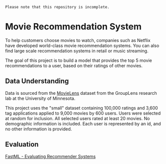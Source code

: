 ```
Please note that this repository is incomplete.
```

# Movie Recommendation System

To help customers choose movies to watch, companies such as Netflix have developed world-class movie recommendation systems. You can also find large scale recommendation systems in retail or music streaming.

The goal of this project is to build a model that provides the top 5 movie recommendations to a user, based on their ratings of other movies.

## Data Understanding

Data is sourced from the [MovieLens](https://grouplens.org/datasets/movielens/latest/) dataset from the GroupLens research lab at the University of Minnesota.

This project uses the "small" dataset containing 100,000 ratings and 3,600 tag applications applied to 9,000 movies by 600 users. Users were selected at random for inclusion. All selected users rated at least 20 movies. No demographic information is included. Each user is represented by an id, and no other information is provided.

## Evaluation

[FastML - Evaluating Recommender Systems](http://fastml.com/evaluating-recommender-systems/)

